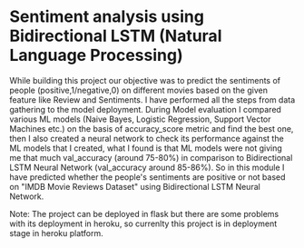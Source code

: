# Sentiment analysis using Bidirectional LSTM (Natural Language Processing)
While building this project our objective was to predict the sentiments of people (positive,1/negative,0) on different movies based on the given feature like Review and Sentiments. I have performed all the steps from data gathering to the model deployment. During Model evaluation I compared various ML models (Naive Bayes, Logistic Regression, Support Vector Machines etc.) on the basis of accuracy_score metric and find the best one, then I also created a neural network to check its performance against the ML models that I created, what I found is that ML models were not giving me that much val_accuracy (around 75-80%) in comparison to Bidirectional LSTM Neural Network (val_accuracy around 85-86%). So in this module I have predicted whether the people's sentiments are positive or not based on "IMDB Movie Reviews Dataset" using Bidirectional LSTM Neural Network.

Note: The project can be deployed in flask but there are some problems with its deployment in heroku, so currenlty this project is in deployment stage in heroku platform.
